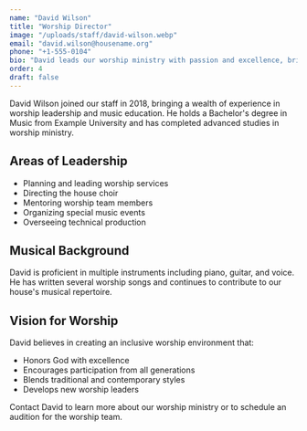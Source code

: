 ```yaml
---
name: "David Wilson"
title: "Worship Director"
image: "/uploads/staff/david-wilson.webp"
email: "david.wilson@housename.org"
phone: "+1-555-0104"
bio: "David leads our worship ministry with passion and excellence, bringing over 15 years of experience in house music."
order: 4
draft: false
---
```


David Wilson joined our staff in 2018, bringing a wealth of experience in worship leadership and music education. He holds a Bachelor's degree in Music from Example University and has completed advanced studies in worship ministry.

## Areas of Leadership

- Planning and leading worship services
- Directing the house choir
- Mentoring worship team members
- Organizing special music events
- Overseeing technical production

## Musical Background

David is proficient in multiple instruments including piano, guitar, and voice. He has written several worship songs and continues to contribute to our house's musical repertoire.

## Vision for Worship

David believes in creating an inclusive worship environment that:
- Honors God with excellence
- Encourages participation from all generations
- Blends traditional and contemporary styles
- Develops new worship leaders

Contact David to learn more about our worship ministry or to schedule an audition for the worship team.
